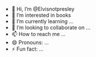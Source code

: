 - 👋 Hi, I’m @Elvisnotpresley
- 👀 I’m interested in books
- 🌱 I’m currently learning ...
- 💞️ I’m looking to collaborate on ...
- 📫 How to reach me ...
- 😄 Pronouns: ...
- ⚡ Fun fact: ...

<!---
Elvisnotpresley/Elvisnotpresley is a ✨ special ✨ repository because its `README.md` (this file) appears on your GitHub profile.
You can click the Preview link to take a look at your changes.
--->
